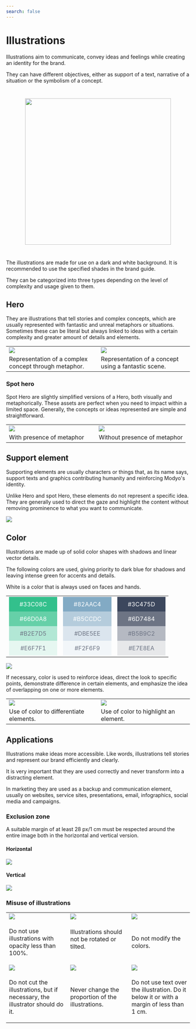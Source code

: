 ```yaml
---
search: false
---
```


# Illustrations

Illustrations aim to communicate, convey ideas and feelings while creating an identity for the brand.

They can have different objectives, either as support of a text, narrative of a situation or the symbolism of a concept.

<img src="/assets/img/brand/illustrations.jpg" style="margin: 40px auto; width: 400px; display: block;">

The illustrations are made for use on a dark and white background. It is recommended to use the specified shades
in the brand guide.

They can be categorized into three types depending on the level of complexity and usage given to them.

## Hero

They are illustrations that tell stories and complex concepts, which are usually represented with fantastic and unreal metaphors or situations. Sometimes these can be literal but always linked to ideas with a certain complexity and greater amount of details and elements.

<table>
<tr>
<td style="width: 50%;">
<img src="/assets/img/brand/ruta.jpg">
</td>
<td style="width: 50%;">
<img src="/assets/img/brand/candado.jpg">
</td>
</tr>
<tr>
<td style="width: 50%;">
Representation of a complex concept through metaphor.
</td>
<td style="width: 50%;">
Representation of a concept using a fantastic scene.
</td>
</tr>
</table>

### Spot hero

Spot Hero are slightly simplified versions of a Hero, both visually and metaphorically. These assets are perfect when you need to impact within a limited space. Generally, the concepts or ideas represented are simple and straightforward.

<table>
<tr>
<td style="width: 50%;">
<img src="/assets/img/brand/pago.png">
</td>
<td style="width: 50%;">
<img src="/assets/img/brand/unificado.png">
</td>
</tr>
<tr>
<td style="width: 50%;">
With presence of metaphor
</td>
<td style="width: 50%;">
Without presence of metaphor
</td>
</tr>
</table>

## Support element

Supporting elements are usually characters or things that, as its name says, support texts and graphics contributing humanity and reinforcing Modyo's identity.

Unlike Hero and spot Hero, these elements do not represent a specific idea. They are generally used to direct the gaze and highlight the content without removing prominence to what you want to communicate.

<img src="/assets/img/brand/support_element.png" style="margin-left: 0;">

## Color

Illustrations are made up of solid color shapes with shadows and linear vector details.

The following colors are used, giving priority to dark blue for shadows and leaving intense green for accents and details.

White is a color that is always used on faces and hands.

<table>
<tr>
<td style="width: 30%;">
<div style="display: flex;flex-direction: column;">
<span style="background: #33C08C;display: flex;color: white;padding: 10px 20px;justify-content:center;">#33C08C</span>
<span style="background: #66D0A8;display: flex;color: white;padding: 10px 20px;justify-content:center;">#66D0A8</span>
<span style="background: #B2E7D5;display: flex;color: #6D7484;padding: 10px 20px;justify-content:center;">#B2E7D5</span>
<span style="background: #E6F7F1;display: flex;color: #6D7484;padding: 10px 20px;justify-content:center;">#E6F7F1</span>
</div>
</td>
<td style="width: 30%;">
<div style="display: flex;flex-direction: column;">
<span style="background: #82AAC4;display: flex;color: white;padding: 10px 20px;justify-content:center;">#82AAC4</span>
<span style="background: #B5CCDC;display: flex;color: white;padding: 10px 20px;justify-content:center;">#B5CCDC</span>
<span style="background: #DBE5EE;display: flex;color: #6D7484;padding: 10px 20px;justify-content:center;">#DBE5EE</span>
<span style="background: #F2F6F9;display: flex;color: #6D7484;padding: 10px 20px;justify-content:center;">#F2F6F9</span>
</div>
</td>
<td style="width: 30%;">
<div style="display: flex;flex-direction: column;">
<span style="background: #3C475D;display: flex;color: white;padding: 10px 20px;justify-content:center;">#3C475D</span>
<span style="background: #6D7484;display: flex;color: white;padding: 10px 20px;justify-content:center;">#6D7484</span>
<span style="background: #B5B9C2;display: flex;color: #6D7484;padding: 10px 20px;justify-content:center;">#B5B9C2</span>
<span style="background: #E7E8EA;display: flex;color: #6D7484;padding: 10px 20px;justify-content:center;">#E7E8EA</span>
</div>
</td>
</tr>
</table>

<img src="/assets/img/brand/webinar.png" style="margin-left: 0;">

If necessary, color is used to reinforce ideas, direct the look to specific points, demonstrate difference in certain elements, and emphasize the idea of overlapping on one or more elements.

<table>
<tr>
<td style="width: 50%;">
<img src="/assets/img/brand/modular.png">
</td>
<td style="width: 50%;">
<img src="/assets/img/brand/exito.png">
</td>
</tr>
<tr>
<td style="width: 50%;">
Use of color to differentiate elements.
</td>
<td style="width: 50%;">
Use of color to highlight an element.
</td>
</tr>
</table>

## Applications

Illustrations make ideas more accessible. Like words, illustrations tell stories and represent our brand efficiently and clearly.

It is very important that they are used correctly and never transform into a distracting element.

In marketing they are used as a backup and communication element, usually on websites, service sites, presentations, email, infographics, social media and campaigns.

### Exclusion zone

A suitable margin of at least 28 px/1 cm must be respected around the entire image both in the horizontal and vertical version.

#### Horizontal

<img src="/assets/img/brand/horizontal.png" style="margin-left: 0;">

#### Vertical

<img src="/assets/img/brand/vertical.png" style="margin-left: 0;">

### Misuse of illustrations

<table>
<tr>
<td style="width:30%;">
<img src="/assets/img/brand/error6.png">
</td>
<td style="width:30%;">
<img src="/assets/img/brand/error2.png">
</td>
<td style="width:30%;">
<img src="/assets/img/brand/error3.png">
</td>
</tr>
<tr>
<td>
<p class="dont">Do not use illustrations with opacity less than 100%.</p>
</td>
<td>Illustrations should not be rotated or tilted.</p>
</td>
<td>
<p class="dont">Do not modify the colors.</p>
</td>
</tr>
<tr>
<td>
<img src="/assets/img/brand/error4.png">
</td>
<td>
<img src="/assets/img/brand/error1.png">
</td>
<td>
<img src="/assets/img/brand/error5.png">
</td>
</tr>
<tr>
<td>
<p class="dont">Do not cut the illustrations, but if necessary, the illustrator should do it.</p>
</td>
<td>
<p class="dont">Never change the proportion of the illustrations.</p>
</td>
<td>
<p class="dont">Do not use text over the illustration. Do it below it or with a margin of less than 1 cm.</p>
</td>
</tr>
</table>
